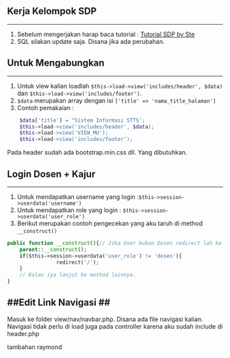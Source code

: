 ## Kerja Kelompok SDP ##
----------
 
 1. Sebelum mengerjakan harap baca tutorial :  [Tutorial  SDP by Ste](https://www.dropbox.com/s/jcn2rio9g7rs1pp/Tutorial%20GITHUB%20untuk%20SDP.pdf?dl=0)
 2. SQL silakan update saja. Disana jika ada perubahan.
 

## Untuk Mengabungkan ##
----------

 1. Untuk view kalian loadlah `$this->load->view('includes/header', $data)` dan `$this->load->view('includes/footer')`. 
 2. `$data` merupakan array dengan isi `['title' => 'nama_title_halaman']`
 3. Contoh pemakaian :

```PHP
    $data['title'] = "Sistem Informasi STTS';
    $this->load->view('includes/header', $data);
    $this->load->view('VIEW_MU');
    $this->load->view('includes/footer');
```

Pada header sudah ada bootstrap.min.css dll. Yang dibutuhkan.

## Login Dosen + Kajur ##
----------

 1. Untuk mendapatkan username yang login  :`$this->session->userdata('username')`
 2. Untuk mendapatkan role yang login : `$this->session->userdata('user_role')`
 3. Berikut merupakan contoh pengecekan yang aku taruh di method `__construct()`


```PHP
public function __construct(){// Jika User bukan Dosen redirect lah ke halaman login
	parent::__construct();
	if($this->session->userdata('user_role') != 'dosen'){
                redirect('/');
    }
	// Kalau iya lanjut ke method lainnya.
}
```

##Edit Link Navigasi ##
----------
Masuk ke folder view/nav/navbar.php. Disana ada file navigasi kalian.
Navigasi tidak perlu di load juga pada controller karena aku sudah include di header.php


tambahan raymond